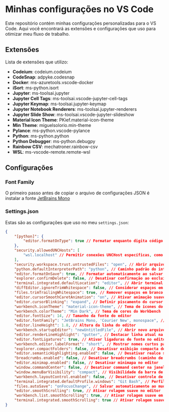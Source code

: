 # Minhas configurações no VS Code

Este repositório contém minhas configurações personalizadas para o VS Code. Aqui você encontrará as extensões e configurações que uso para otimizar meu fluxo de trabalho.

## Extensões

Lista de extensões que utilizo:

- **Codeium**: codeium.codeium
- **CodeSnap**: adpyke.codesnap
- **Docker**: ms-azuretools.vscode-docker
- **iSort**: ms-python.isort
- **Jupyter**: ms-toolsai.jupyter
- **Jupyter Cell Tags**: ms-toolsai.vscode-jupyter-cell-tags
- **Jupyter Keymap**: ms-toolsai.jupyter-keymap
- **Jupyter Notebook Renderers**: ms-toolsai.jupyter-renderers
- **Jupyter Slide Show**: ms-toolsai.vscode-jupyter-slideshow
- **Material Icon Theme**: PKief.material-icon-theme
- **Min Theme**: miguelsolorio.min-theme
- **Pylance**: ms-python.vscode-pylance
- **Python**: ms-python.python
- **Python Debugger**: ms-python.debugpy
- **Rainbow CSV**: mechatroner.rainbow-csv
- **WSL**: ms-vscode-remote.remote-wsl

## Configurações

### Font Family

O primeiro passo antes de copiar o arquivo de configurações JSON é instalar a fonte [JetBrains Mono](https://www.jetbrains.com/lp/mono/)

### Settings.json

Estas são as configurações que uso no meu `settings.json`:

```json
{
    "[python]": {
        "editor.formatOnType": true // Formatar enquanto digita código Python
    },
    "security.allowedUNCHosts": [
        "wsl.localhost" // Permitir conexões UNCHost específicas, como para WSL
    ],
    "security.workspace.trust.untrustedFiles": "open", // Abrir arquivos não confiáveis
    "python.defaultInterpreterPath": "python", // Caminho padrão do interpretador Python
    "editor.formatOnSave": true, // Formatar automaticamente ao salvar
    "explorer.confirmDelete": false, // Desativar confirmação ao excluir arquivos
    "terminal.integrated.defaultLocation": "editor", // Abrir terminal integrado na área do editor
    "diffEditor.ignoreTrimWhitespace": false, // Considerar espaços em branco ao comparar diferenças
    "files.trimTrailingWhitespace": true, // Remover espaços em branco no final das linhas ao salvar
    "editor.cursorSmoothCaretAnimation": "on", // Ativar animação suave do cursor
    "editor.cursorBlinking": "expand", // Definir piscamento do cursor como expandido
    "workbench.iconTheme": "material-icon-theme", // Tema de ícones do Workbench
    "workbench.colorTheme": "Min Dark", // Tema de cores do Workbench
    "editor.fontSize": 14, // Tamanho da fonte do editor
    "editor.fontFamily": "JetBrains Mono, 'Courier New', monospace", // Família de fontes do editor
    "editor.lineHeight": 1.8, // Altura da linha do editor
    "workbench.startupEditor": "newUntitledFile", // Abrir novo arquivo em branco ao iniciar
    "editor.renderLineHighlight": "gutter", // Destacar linha atual na margem esquerda
    "editor.fontLigatures": true, // Ativar ligaduras de fonte no editor
    "workbench.editor.labelFormat": "short", // Mostrar nomes curtos para abas de editores
    "explorer.compactFolders": false, // Desativar exibição compacta de pastas
    "editor.semanticHighlighting.enabled": false, // Desativar realce semântico no editor
    "breadcrumbs.enabled": false, // Desativar breadcrumbs (caminho de navegação)
    "editor.minimap.enabled": false, // Desativar minimapa no editor
    "window.commandCenter": false, // Desativar command center na janela do VS Code
    "window.menuBarVisibility": "compact", // Visibilidade da barra de menu
    "workbench.layoutControl.enabled": false, // Desativar controle de layout do workbench
    "terminal.integrated.defaultProfile.windows": "Git Bash", // Perfil padrão do terminal integrado
    "files.autoSave": "onFocusChange", // Salvar automaticamente ao mudar de foco
    "editor.smoothScrolling": true, // Ativar rolagem suave no editor
    "workbench.list.smoothScrolling": true, // Ativar rolagem suave em todo o workbench
    "terminal.integrated.smoothScrolling": true // Ativar rolagem suave no terminal
}
